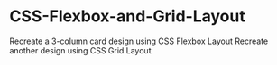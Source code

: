 # CSS-Flexbox-and-Grid-Layout

Recreate a 3-column card design using CSS Flexbox  Layout
Recreate another design using CSS Grid Layout  
